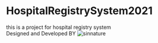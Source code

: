 # HospitalRegistrySystem2021
this is a project for hospital registry system  <br>
Designed and Developed BY 
![sinnature](https://user-images.githubusercontent.com/43786423/120041270-c4084300-c029-11eb-80b4-8be1374d6ac6.png)
